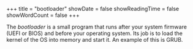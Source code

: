 +++
title = "bootloader"
showDate = false
showReadingTime = false
showWordCount = false
+++

The _bootloader_ is a small program that runs after your system firmware (UEFI or BIOS) and before your operating system. Its job is to load the kernel of the OS into memory and start it. An example of this is GRUB.